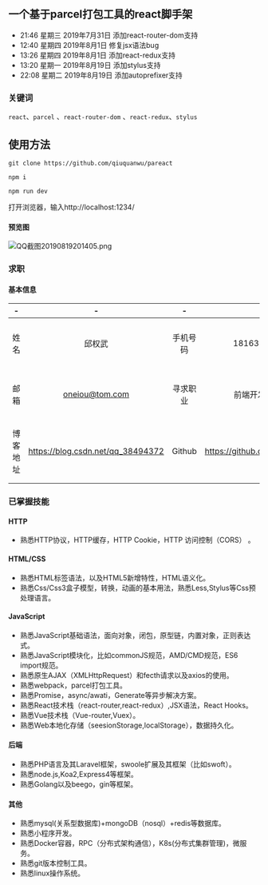 ## 一个基于parcel打包工具的react脚手架


- 21:46 星期三 2019年7月31日 添加react-router-dom支持
- 12:40 星期四 2019年8月1日 修复jsx语法bug
- 13:26 星期四 2019年8月1日 添加react-redux支持
- 13:20 星期一 2019年8月19日 添加stylus支持
- 22:08 星期二 2019年8月19日 添加autoprefixer支持

### 关键词

`react`、`parcel` 、`react-router-dom` 、`react-redux`、`stylus`

## 使用方法
```
git clone https://github.com/qiuquanwu/pareact
```
```
npm i
```
```
npm run dev
```
打开浏览器，输入http://localhost:1234/


#### 预览图


![QQ截图20190819201405.png](https://i.loli.net/2019/08/19/R9LzJdMZbY6NyCH.png)




### 求职

#### 基本信息
|  - |   -| - |   -|- |   -|
| :------------: | :------------: |:------------: | :------------: |:------------: | :------------: |
| 姓名  |  邱权武 |手机号码 |18163981558|工作经验|2年|
| 邮箱  |  oneiou@tom.com |寻求职业|前端开发工程事|期望薪资|8k-10k|
|博客地址|https://blog.csdn.net/qq_38494372 | Github|https://github.com/qiuquanwu |工作地点|长沙、深圳、广州

### 已掌握技能
#### HTTP
- 熟悉HTTP协议，HTTP缓存，HTTP Cookie，HTTP 访问控制（CORS） 。

#### HTML/CSS
- 熟悉HTML标签语法，以及HTML5新增特性，HTML语义化。
- 熟悉Css/Css3盒子模型，转换，动画的基本用法，熟悉Less,Stylus等Css预处理语言。

#### JavaScript
- 熟悉JavaScript基础语法，面向对象，闭包，原型链，内置对象，正则表达式。
- 熟悉JavaScript模块化，比如commonJS规范，AMD/CMD规范，ES6 import规范。
- 熟悉原生AJAX（XMLHttpRequest）和fecth请求以及axios的使用。
- 熟悉webpack，parcel打包工具。
- 熟悉Promise，async/awati，Generate等异步解决方案。
- 熟悉React技术栈（react-router,react-redux）,JSX语法，React Hooks。
- 熟悉Vue技术栈（Vue-router,Vuex）。
- 熟悉Web本地化存储（seesionStorage,localStorage），数据持久化。

#### 后端
- 熟悉PHP语言及其Laravel框架，swoole扩展及其框架（比如swoft）。
- 熟悉node.js,Koa2,Express4等框架。
- 熟悉Golang以及beego，gin等框架。

#### 其他
- 熟悉mysql(关系型数据库)+mongoDB（nosql）+redis等数据库。
- 熟悉小程序开发。
- 熟悉Docker容器，RPC（分布式架构通信），K8s(分布式集群管理)，微服务。
- 熟悉git版本控制工具。
- 熟悉linux操作系统。

